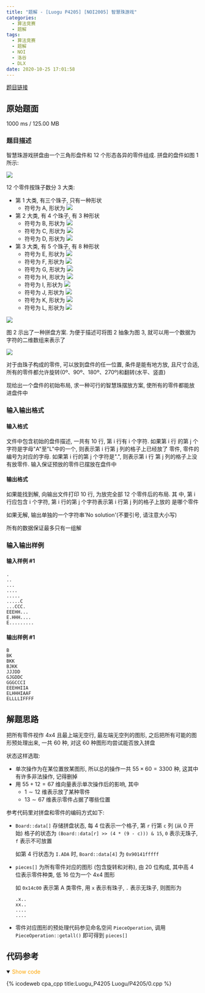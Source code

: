 ```yaml
---
title: "题解 - [Luogu P4205] [NOI2005] 智慧珠游戏"
categories:
  - 算法竞赛
  - 题解
tags:
  - 算法竞赛
  - 题解
  - NOI
  - 洛谷
  - DLX
date: 2020-10-25 17:01:58
---
```


[题目链接](https://www.luogu.com.cn/problem/P4205)

<!-- more -->

## 原始题面

1000 ms / 125.00 MB

### 题目描述

智慧珠游戏拼盘由一个三角形盘件和 12 个形态各异的零件组成. 拼盘的盘件如图 1 所示:

![](1.webp)

12 个零件按珠子数分 3 大类:

- 第 1 大类, 有三个珠子, 只有一种形状
  - 符号为 A, 形状为 ![](A.webp)
- 第 2 大类, 有 4 个珠子, 有 3 种形状
  - 符号为 B, 形状为 ![](B.webp)
  - 符号为 C, 形状为 ![](C.webp)
  - 符号为 D, 形状为 ![](D.webp)
- 第 3 大类, 有 5 个珠子, 有 8 种形状
  - 符号为 E, 形状为 ![](E.webp)
  - 符号为 F, 形状为 ![](F.webp)
  - 符号为 G, 形状为 ![](G.webp)
  - 符号为 H, 形状为 ![](H.webp)
  - 符号为 I, 形状为 ![](I.webp)
  - 符号为 J, 形状为 ![](J.webp)
  - 符号为 K, 形状为 ![](K.webp)
  - 符号为 L, 形状为 ![](L.webp)

![](2.webp)

图 2 示出了一种拼盘方案. 为便于描述可将图 2 抽象为图 3, 就可以用一个数据为字符的二维数组来表示了

![](3.webp)

对于由珠子构成的零件, 可以放到盘件的任一位置, 条件是能有地方放, 且尺寸合适, 所有的零件都允许旋转(0º、90º、180º、270º)和翻转(水平、竖直)

现给出一个盘件的初始布局, 求一种可行的智慧珠摆放方案, 使所有的零件都能放进盘件中

### 输入输出格式

#### 输入格式

文件中包含初始的盘件描述, 一共有 10 行, 第 i 行有 i 个字符. 如果第 i 行 的第 j 个字符是字母"A"至"L"中的一个, 则表示第 i 行第 j 列的格子上已经放了 零件, 零件的编号为对应的字母. 如果第 i 行的第 j 个字符是".", 则表示第 i 行 第 j 列的格子上没有放零件. 输入保证预放的零件已摆放在盘件中

#### 输出格式

如果能找到解, 向输出文件打印 10 行, 为放完全部 12 个零件后的布局. 其 中, 第 i 行应包含 i 个字符, 第 i 行的第 j 个字符表示第 i 行第 j 列的格子上放的 是哪个零件

如果无解, 输出单独的一个字符串'No solution'(不要引号, 请注意大小写)

所有的数据保证最多只有一组解

### 输入输出样例

#### 输入样例 #1

```input1
.
..
...
....
.....
.....C
...CCC.
EEEHH...
E.HHH....
E.........
```

#### 输出样例 #1

```output1
B
BK
BKK
BJKK
JJJDD
GJGDDC
GGGCCCI
EEEHHIIA
ELHHHIAAF
ELLLLIFFFF
```

## 解题思路

把所有零件视作 4x4 且最上端无空行, 最左端无空列的图形, 之后把所有可能的图形预处理出来, 一共 60 种, 对这 60 种图形均尝试能否放入拼盘

状态这样选取:

- 单次操作为在某位置放某图形, 所以总的操作一共 $55\times 60=3300$ 种, 这其中有许多非法操作, 记得删掉
- 用 $55+12=67$ 维向量表示单次操作后的影响, 其中
  - $1\sim 12$ 维表示放了某种零件
  - $13\sim 67$ 维表示零件占据了哪些位置

参考代码里对拼盘和零件的编码方式如下:

- `Board::data[]` 存储拼盘状态, 每 4 位表示一个格子, 第 `r` 行第 `c` 列 (从 0 开始) 格子的状态为 `(Board::data[r] >> (4 * (9 - c))) & 15`, `0` 表示无珠子, `f` 表示不可放置

  如第 4 行状态为 `I.ADA` 时, `Board::data[4]` 为 `0x90141fffff`

- `pieces[]` 为所有零件对应的图形 (包含旋转和对称), 由 20 位构成, 其中高 4 位表示零件种类, 低 16 位为一个 4x4 图形

  如 `0x14c00` 表示第 A 类零件, 用 `x` 表示有珠子, `.` 表示无珠子, 则图形为

  ```plaintext
  .x..
  xx..
  ....
  ....
  ```

- 零件对应图形的预处理代码参见命名空间 `PieceOperation`, 调用 `PieceOperation::getall()` 即可得到 `pieces[]`

## 代码参考

<details open>
<summary><font color='orange'>Show code</font></summary>

{% icodeweb cpa_cpp title:Luogu_P4205 Luogu/P4205/0.cpp %}

</details>
